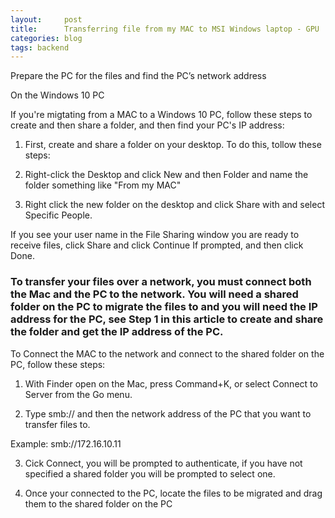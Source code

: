 ```yaml
---
layout:     post
title:      Transferring file from my MAC to MSI Windows laptop - GPU 
categories: blog   
tags: backend
---
```


Prepare the PC for the files and find the PC’s network address

On the Windows 10 PC

If you're migtating from a MAC to a Windows 10 PC, follow these steps to create and then share a folder, and then find your PC's IP address:

<!--break-->


1. First, create and share a folder on your desktop. To do this, tollow these steps:

2. Right-click the Desktop and click New and then Folder and name the folder something like "From my MAC"

3. Right click the new folder on the desktop and click Share with and select Specific People.

If you see your user name in the File Sharing window you are ready to receive files, click Share and click Continue If prompted, and then click Done.





### To transfer your files over a network, you must connect both the Mac and the PC to the network. You will need a shared folder on the PC to migrate the files to and you will need the IP address for the PC, see Step 1 in this article to create and share the folder and get the IP address of the PC.

To Connect the MAC to the network and connect to the shared folder on the PC, follow these steps:

1. With Finder open on the Mac, press Command+K, or select Connect to Server from the Go menu.

2. Type smb:// and then the network address of the PC that you want to transfer files to. 

Example: smb://172.16.10.11


3. Cick Connect, you will be prompted to authenticate, if you have not specified a shared folder you will be prompted to select one.

4. Once your connected to the PC, locate the files to be migrated and drag them to the shared folder on the PC